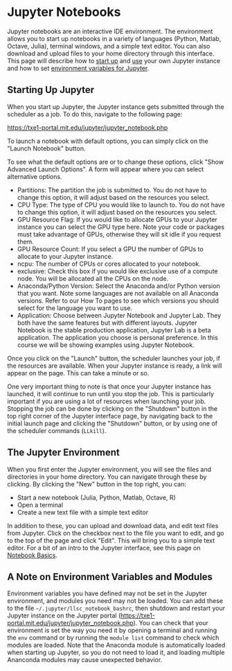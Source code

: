 Jupyter Notebooks
=================

Jupyter notebooks are an interactive IDE environment. The environment
allows you to start up notebooks in a variety of languages (Python,
Matlab, Octave, Julia), terminal windows, and a simple text editor. You
can also download and upload files to your home directory through this
interface. This page will describe how to
[start up](#starting-up-jupyter) and [use](#the-jupyter-environment) your own Jupyter
instance and how to set [environment variables for Jupyter](#a-note-on-environment-variables-and-modules).

Starting Up Jupyter
-------------------

When you start up Jupyter, the Jupyter instance gets submitted through
the scheduler as a job. To do this, navigate to the following page:

<https://txe1-portal.mit.edu/jupyter/jupyter_notebook.php>

To launch a notebook with default options, you can simply click on the
"Launch Notebook" button.

To see what the default options are or to change these options, click
"Show Advanced Launch Options". A form will appear where you can
select alternative options.

- Partitions: The partition the job is submitted to. You do not have
    to change this option, it will adjust based on the resources you
    select.
- CPU Type: The type of CPU you would like to launch to. You do not have
    to change this option, it will adjust based on the resources you
    select.
- GPU Resource Flag: If you would like to allocate GPUs to your
    Jupyter instance you can select the GPU type here. Note your code or
    packages must take advantage of GPUs, otherwise they will sit idle
    if you request them.
- GPU Resource Count: If you select a GPU the number of GPUs to
    allocate to your Jupyter instance.
- ncpu: The number of CPUs or cores allocated to your notebook.
- exclusive: Check this box if you would like exclusive use of a
    compute node. You will be allocated all the CPUs on the node.
- Anaconda/Python Version: Select the Anaconda and/or Python version
    that you want. Note some languages are not available on all Anaconda
    versions. Refer to our How To pages to see which versions you should
    select for the language you want to use.
- Application: Choose between Jupyter Notebook and Jupyter Lab. They
    both have the same features but with different layouts. Jupyter
    Notebook is the stable production application, Jupyter Lab is a beta
    application. The application you choose is personal preference. In
    this course we will be showing examples using Jupyter Notebook.

Once you click on the "Launch" button, the scheduler launches your
job, if the resources are available. When your Jupyter instance is
ready, a link will appear on the page. This can take a minute or so.

One very important thing to note is that once your Jupyter instance has
launched, it will continue to run until you stop the job. This is
particularly important if you are using a lot of resources when
launching your job. Stopping the job can be done by clicking on the
"Shutdown" button in the top right corner of the Jupyter interface
page, by navigating back to the initial launch page and clicking the
"Shutdown" button, or by using one of the scheduler commands (`LLkill`).

The Jupyter Environment
-----------------------

When you first enter the Jupyter environment, you will see the files and
directories in your home directory. You can navigate through these by
clicking. By clicking the "New" button in the top right, you can:

- Start a new notebook (Julia, Python, Matlab, Octave, R)
- Open a terminal
- Create a new text file with a simple text editor

In addition to these, you can upload and download data, and edit text
files from Jupyter. Click on the checkbox next to the file you want to
edit, and go to the top of the page and click "Edit". This will bring
you to a simple text editor. For a bit of an intro to the Jupyter
interface, see this page on [Notebook
Basics](http://jupyter-notebook.readthedocs.io/en/stable/examples/Notebook/Notebook%20Basics.html).

A Note on Environment Variables and Modules
-------------------------------------------

Environment variables you have defined may not be set in the Jupyter
environment, and modules you need may not be loaded. You can add these
to the file `~/.jupyter/llsc_notebook_bashrc`, then shutdown and restart
your Jupyter instance on the Jupyter portal
(<https://txe1-portal.mit.edu/jupyter/jupyter_notebook.php>). You can
check that your environment is set the way you need it by opening a
terminal and running the `env` command or by running the `module list`
command to check which modules are loaded. Note that the Anaconda module
is automatically loaded when starting up Jupyter, so you do not need to
load it, and loading multiple Ananconda modules may cause unexpected
behavior.
